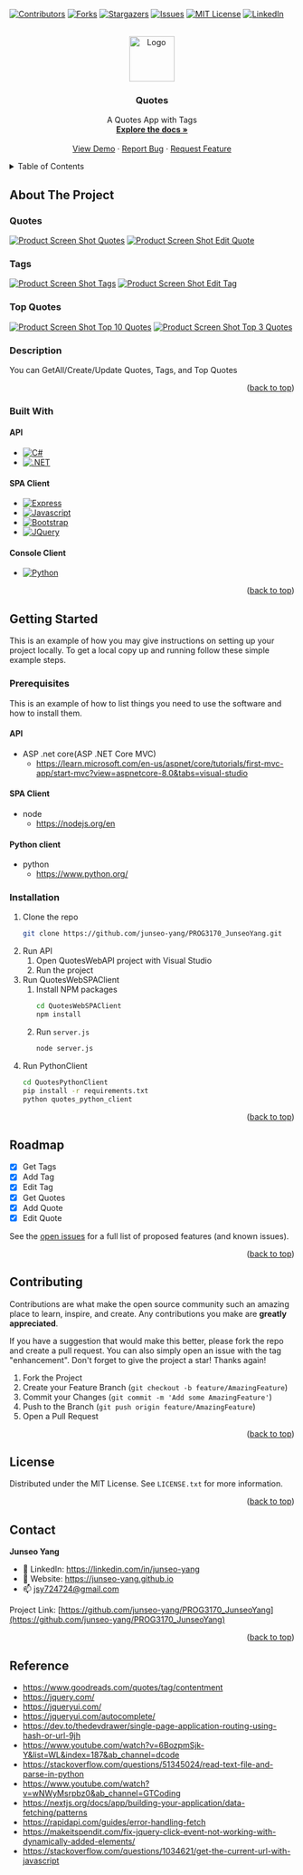 <a name="readme-top"></a>

<!-- PROJECT SHIELDS -->
<!--
*** I'm using markdown "reference style" links for readability.
*** Reference links are enclosed in brackets [ ] instead of parentheses ( ).
*** See the bottom of this document for the declaration of the reference variables
*** for contributors-url, forks-url, etc. This is an optional, concise syntax you may use.
*** https://www.markdownguide.org/basic-syntax/#reference-style-links
-->
[![Contributors][contributors-shield]][contributors-url]
[![Forks][forks-shield]][forks-url]
[![Stargazers][stars-shield]][stars-url]
[![Issues][issues-shield]][issues-url]
[![MIT License][license-shield]][license-url]
[![LinkedIn][linkedin-shield]][linkedin-url]



<!-- PROJECT LOGO -->
<br />
<div align="center">
  <a href="https://github.com/junseo-yang/PROG3170_JunseoYang">
    <img src="img/logo.png" alt="Logo" width="80" height="80">
  </a>

<h3 align="center">Quotes</h3>

  <p align="center">
    A Quotes App with Tags
    <br />
    <a href="https://github.com/junseo-yang/PROG3170_JunseoYang"><strong>Explore the docs »</strong></a>
    <br />
    <br />
    <a href="https://github.com/junseo-yang/PROG3170_JunseoYang">View Demo</a>
    ·
    <a href="https://github.com/junseo-yang/PROG3170_JunseoYang/issues">Report Bug</a>
    ·
    <a href="https://github.com/junseo-yang/PROG3170_JunseoYang/issues">Request Feature</a>
  </p>
</div>



<!-- TABLE OF CONTENTS -->
<details>
  <summary>Table of Contents</summary>
  <ol>
    <li>
      <a href="#about-the-project">About The Project</a>
      <ul>
        <li><a href="#built-with">Built With</a></li>
      </ul>
    </li>
    <li>
      <a href="#getting-started">Getting Started</a>
      <ul>
        <li><a href="#prerequisites">Prerequisites</a></li>
        <li><a href="#installation">Installation</a></li>
      </ul>
    </li>
    <li><a href="#usage">Usage</a></li>
    <li><a href="#roadmap">Roadmap</a></li>
    <li><a href="#contributing">Contributing</a></li>
    <li><a href="#license">License</a></li>
    <li><a href="#contact">Contact</a></li>
    <li><a href="#acknowledgments">Acknowledgments</a></li>
  </ol>
</details>



<!-- ABOUT THE PROJECT -->
## About The Project
### Quotes
[![Product Screen Shot Quotes][product-screenshot-quotes]](https://github.com/junseo-yang/PROG3170_JunseoYang)
[![Product Screen Shot Edit Quote][product-screenshot-quotes]](https://github.com/junseo-yang/PROG3170_JunseoYang)

### Tags
[![Product Screen Shot Tags][product-screenshot-tags]](https://github.com/junseo-yang/PROG3170_JunseoYang)
[![Product Screen Shot Edit Tag][product-screenshot-edit-tag]](https://github.com/junseo-yang/PROG3170_JunseoYang)

### Top Quotes
[![Product Screen Shot Top 10 Quotes][product-screenshot-top-quotes-10]](https://github.com/junseo-yang/PROG3170_JunseoYang)
[![Product Screen Shot Top 3 Quotes][product-screenshot-top-quotes-3]](https://github.com/junseo-yang/PROG3170_JunseoYang)

### Description
You can GetAll/Create/Update Quotes, Tags, and Top Quotes

<p align="right">(<a href="#readme-top">back to top</a>)</p>



### Built With
#### API
* [![C#][C#]][C#-url]
* [![.NET][.NET]][.NET-url]

#### SPA Client
* [![Express][Express.js]][Express-url]
* [![Javascript][Javascript]][Javascript-url]
* [![Bootstrap][Bootstrap.com]][Bootstrap-url]
* [![JQuery][JQuery.com]][JQuery-url]

#### Console Client
* [![Python][Python]][Python-url]


<p align="right">(<a href="#readme-top">back to top</a>)</p>



<!-- GETTING STARTED -->
## Getting Started

This is an example of how you may give instructions on setting up your project locally.
To get a local copy up and running follow these simple example steps.

### Prerequisites

This is an example of how to list things you need to use the software and how to install them.

#### API 
* ASP .net core(ASP .NET Core MVC)
    * https://learn.microsoft.com/en-us/aspnet/core/tutorials/first-mvc-app/start-mvc?view=aspnetcore-8.0&tabs=visual-studio

#### SPA Client
* node
    * https://nodejs.org/en

#### Python client
* python
  * https://www.python.org/

### Installation

1. Clone the repo
    ```sh
    git clone https://github.com/junseo-yang/PROG3170_JunseoYang.git
    ```
2. Run API
    1. Open QuotesWebAPI project with Visual Studio
    2. Run the project
3. Run QuotesWebSPAClient
    1. Install NPM packages
        ```sh
        cd QuotesWebSPAClient
        npm install
        ```
    2. Run `server.js`
        ```sh
        node server.js
        ```
4. Run PythonClient
    ```sh
    cd QuotesPythonClient
    pip install -r requirements.txt
    python quotes_python_client 
    ```

<p align="right">(<a href="#readme-top">back to top</a>)</p>


<!-- ROADMAP -->
## Roadmap

- [x] Get Tags
- [x] Add Tag
- [x] Edit Tag
- [x] Get Quotes
- [x] Add Quote
- [x] Edit Quote

See the [open issues](https://github.com/junseo-yang/PROG3170_JunseoYang/issues) for a full list of proposed features (and known issues).

<p align="right">(<a href="#readme-top">back to top</a>)</p>



<!-- CONTRIBUTING -->
## Contributing

Contributions are what make the open source community such an amazing place to learn, inspire, and create. Any contributions you make are **greatly appreciated**.

If you have a suggestion that would make this better, please fork the repo and create a pull request. You can also simply open an issue with the tag "enhancement".
Don't forget to give the project a star! Thanks again!

1. Fork the Project
2. Create your Feature Branch (`git checkout -b feature/AmazingFeature`)
3. Commit your Changes (`git commit -m 'Add some AmazingFeature'`)
4. Push to the Branch (`git push origin feature/AmazingFeature`)
5. Open a Pull Request

<p align="right">(<a href="#readme-top">back to top</a>)</p>



<!-- LICENSE -->
## License

Distributed under the MIT License. See `LICENSE.txt` for more information.

<p align="right">(<a href="#readme-top">back to top</a>)</p>



<!-- CONTACT -->
## Contact

**Junseo Yang**
- :briefcase: LinkedIn: https://linkedin.com/in/junseo-yang
- :school_satchel: Website: https://junseo-yang.github.io
- :mailbox: jsy724724@gmail.com

Project Link: [https://github.com/junseo-yang/PROG3170_JunseoYang](https://github.com/junseo-yang/PROG3170_JunseoYang)

<p align="right">(<a href="#readme-top">back to top</a>)</p>


## Reference
* https://www.goodreads.com/quotes/tag/contentment
* https://jquery.com/
* https://jqueryui.com/
* https://jqueryui.com/autocomplete/
* https://dev.to/thedevdrawer/single-page-application-routing-using-hash-or-url-9jh
* https://www.youtube.com/watch?v=6BozpmSjk-Y&list=WL&index=187&ab_channel=dcode
* https://stackoverflow.com/questions/51345024/read-text-file-and-parse-in-python
* https://www.youtube.com/watch?v=wNWyMsrpbz0&ab_channel=GTCoding
* https://nextjs.org/docs/app/building-your-application/data-fetching/patterns
* https://rapidapi.com/guides/error-handling-fetch
* https://makeitspendit.com/fix-jquery-click-event-not-working-with-dynamically-added-elements/
* https://stackoverflow.com/questions/1034621/get-the-current-url-with-javascript


<!-- MARKDOWN LINKS & IMAGES -->
<!-- https://www.markdownguide.org/basic-syntax/#reference-style-links -->
[contributors-shield]: https://img.shields.io/github/contributors/github_username/repo_name.svg?style=for-the-badge
[contributors-url]: https://github.com/junseo-yang/PROG3170_JunseoYang/graphs/contributors
[forks-shield]: https://img.shields.io/github/forks/github_username/repo_name.svg?style=for-the-badge
[forks-url]: https://github.com/junseo-yang/PROG3170_JunseoYang/network/members
[stars-shield]: https://img.shields.io/github/stars/github_username/repo_name.svg?style=for-the-badge
[stars-url]: https://github.com/junseo-yang/PROG3170_JunseoYang/stargazers
[issues-shield]: https://img.shields.io/github/issues/github_username/repo_name.svg?style=for-the-badge
[issues-url]: https://github.com/junseo-yang/PROG3170_JunseoYang/issues
[license-shield]: https://img.shields.io/github/license/github_username/repo_name.svg?style=for-the-badge
[license-url]: https://github.com/junseo-yang/PROG3170_JunseoYang/blob/master/LICENSE.txt
[linkedin-shield]: https://img.shields.io/badge/-LinkedIn-black.svg?style=for-the-badge&logo=linkedin&colorB=555
[linkedin-url]: https://linkedin.com/in/junseo-yang
[Bootstrap.com]: https://img.shields.io/badge/Bootstrap-563D7C?style=for-the-badge&logo=bootstrap&logoColor=white
[Bootstrap-url]: https://getbootstrap.com
[JQuery.com]: https://img.shields.io/badge/jQuery-0769AD?style=for-the-badge&logo=jquery&logoColor=white
[JQuery-url]: https://jquery.com 
[Express.js]: https://img.shields.io/badge/Express.js-404D59?style=for-the-badge
[Express-url]: https://expressjs.com/
[Javascript]: https://img.shields.io/badge/JavaScript-F7DF1E?style=for-the-badge&logo=javascript&logoColor=black
[Javascript-url]: https://developer.mozilla.org/en-US/docs/Web/JavaScript
[.NET]: https://img.shields.io/badge/.NET-5C2D91?style=for-the-badge&logo=.net&logoColor=white
[.NET-url]: https://dotnet.microsoft.com/en-us/
[C#]: https://img.shields.io/badge/C%23-239120?style=for-the-badge&logo=c-sharp&logoColor=white
[C#-url]: https://learn.microsoft.com/en-us/aspnet/core/mvc/overview?view=aspnetcore-8.0
[Python]: https://img.shields.io/badge/Python-3776AB?style=for-the-badge&logo=python&logoColor=white
[Python-url]: https://www.python.org/
[product-screenshot-quotes]: img/quotes.png
[product-screenshot-edit-quote]: img/edit_quote.png
[product-screenshot-tags]: img/tags.png
[product-screenshot-edit-tag]: img/edit_tag.png
[product-screenshot-top-quotes-10]: img/top_quotes_10.png
[product-screenshot-top-quotes-3]: img/top_quotes_3.png